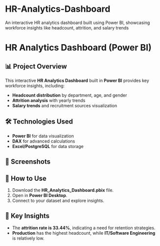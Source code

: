 # HR-Analytics-Dashboard
An interactive HR analytics dashboard built using Power BI, showcasing workforce insights like headcount, attrition, and salary trends
# HR Analytics Dashboard (Power BI)  

## 📊 Project Overview  
This interactive **HR Analytics Dashboard** built in **Power BI** provides key workforce insights, including:  
- **Headcount distribution** by department, age, and gender  
- **Attrition analysis** with yearly trends  
- **Salary trends** and recruitment sources visualization  

## 🛠️ Technologies Used  
- **Power BI** for data visualization  
- **DAX** for advanced calculations  
- **Excel/PostgreSQL** for data storage  

## 📸 Screenshots  

## 🚀 How to Use  
1. Download the **HR_Analytics_Dashboard.pbix** file.  
2. Open in **Power BI Desktop**.  
3. Connect to your dataset and explore insights.  

## 📌 Key Insights  
- The **attrition rate is 33.44%**, indicating a need for retention strategies.  
- **Production** has the highest headcount, while **IT/Software Engineering** is relatively low.  


